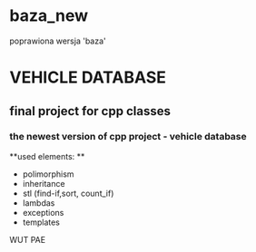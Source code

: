 # baza_new
poprawiona wersja 'baza'

# VEHICLE DATABASE

## final project for cpp classes

### the newest version of cpp project - vehicle database

**used elements: **
- polimorphism
- inheritance
- stl (find-if,sort, count_if)
- lambdas
- exceptions
- templates


WUT PAE 
